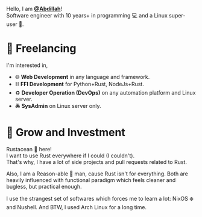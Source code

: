 Hello, I am **[@Abdillah](https://github.com/Abdillah)**!<br/>
Software engineer with 10 years+ in programming 💻 and a Linux super-user 🐧.

# 🏹 Freelancing
I'm interested in,

- 🌐 **Web Development** in any language and framework.
- ⛓️ **FFI Development** for Python+Rust, NodeJs+Rust.
- ♻️ **Developer Operation (DevOps)** on any automation platform and Linux server.
- 🚔 **SysAdmin** on Linux server only.

# 🌱 Grow and Investment
Rustacean :crab: here!<br/>
I want to use Rust everywhere if I could (I couldn't).<br/>
That's why, I have a lot of side projects and pull requests related to Rust.

Also, I am a Reason-able 🐫 man, cause Rust isn't for everything.
Both are heavily influenced with functional paradigm which feels cleaner and bugless, but practical enough.

I use the strangest set of softwares which forces me to learn a lot: NixOS ❄️ and Nushell.
And BTW, I used Arch Linux for a long time.
